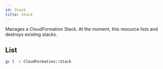 ```yaml
---
id: Stack
title: Stack
---
```


Manages a CloudFormation Stack.
At the moment, this resource lists and destroys existing stacks.

## List

```sh
gc l -t CloudFormation::Stack
```

```txt

```
